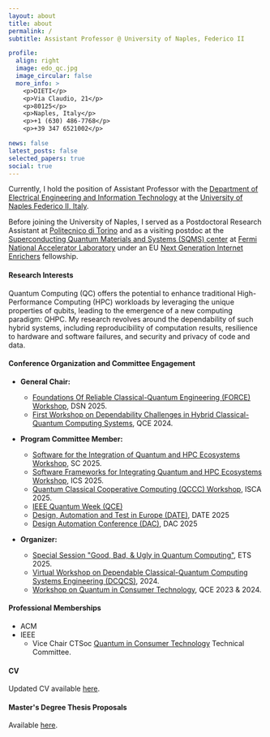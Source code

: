 ```yaml
---
layout: about
title: about
permalink: /
subtitle: Assistant Professor @ University of Naples, Federico II

profile:
  align: right
  image: edo_qc.jpg
  image_circular: false
  more_info: >
    <p>DIETI</p>
    <p>Via Claudio, 21</p>
    <p>80125</p>
    <p>Naples, Italy</p>
    <p>+1 (630) 486-7768</p>
    <p>+39 347 6521002</p>

news: false
latest_posts: false
selected_papers: true
social: true
---
```


Currently, I hold the position of Assistant Professor with the [Department of Electrical Engineering and Information Technology](https://www.dieti.unina.it/index.php/en/) at the [University of Naples Federico II, Italy](https://www.unina.it/en_GB/home).

Before joining the University of Naples, I served as a Postdoctoral Research Assistant at [Politecnico di Torino](https://www.polito.it/en) and as a visiting postdoc at the [Superconducting Quantum Materials and Systems (SQMS) center](https://sqmscenter.fnal.gov/) at [Fermi National Accelerator Laboratory](https://www.fnal.gov/) under an EU [Next Generation Internet Enrichers](https://enrichers.ngi.eu/meet-our-fellows-2/) fellowship.

#### Research Interests

Quantum Computing (QC) offers the potential to enhance traditional High-Performance Computing (HPC) workloads by leveraging the unique properties of qubits, leading to the emergence of a new computing paradigm: QHPC. My research revolves around the dependability of such hybrid systems, including reproducibility of computation results, resilience to hardware and software failures, and security and privacy of code and data.

#### Conference Organization and Committee Engagement

- **General Chair:**
  - [Foundations Of Reliable Classical-Quantum Engineering (FORCE) Workshop](https://sites.google.com/view/force2025/home), DSN 2025.
  - [First Workshop on Dependability Challenges in Hybrid Classical-Quantum Computing Systems](https://dchcqcs.github.io/), QCE 2024.

- **Program Committee Member:**
  - [Software for the Integration of Quantum and HPC Ecosystems Workshop](https://sfwqhe.github.io/sfwm-qhpce/), SC 2025.
  - [Software Frameworks for Integrating Quantum and HPC Ecosystems Workshop](https://sfwqhe.github.io/sfwqhpc/), ICS 2025.
  - [Quantum Classical Cooperative Computing (QCCC) Workshop](https://qcccadmin.github.io/qccc/), ISCA 2025.
  - [IEEE Quantum Week (QCE)](https://qce.quantum.ieee.org/)
  - [Design, Automation and Test in Europe (DATE)](https://www.date-conference.com/), DATE 2025
  - [Design Automation Conference (DAC)](https://www.dac.com/), DAC 2025

- **Organizer:**
  - [Special Session "Good, Bad, & Ugly in Quantum Computing"](https://ets2025.taltech.ee/), ETS 2025.
  - [Virtual Workshop on Dependable Classical-Quantum Computing Systems Engineering (DCQCS)](https://publish.illinois.edu/v-dcqcse2024/), 2024.
  - [Workshop on Quantum in Consumer Technology](https://wqctatqce.github.io/), QCE 2023 & 2024.

#### Professional Memberships

- ACM
- IEEE 
    - Vice Chair CTSoc [Quantum in Consumer Technology](https://ctsoc.ieee.org/technical/technical-committees/qct-tc.html) Technical Committee.


#### CV

Updated CV available [here](../CV_edoardo_giusto.pdf).

#### Master's Degree Thesis Proposals

Available [here](https://docs.google.com/document/d/1WLoO7PI8x539bZrD9oJePt2C0vzhdBDRaLGat58_nTI/edit?usp=sharing).

